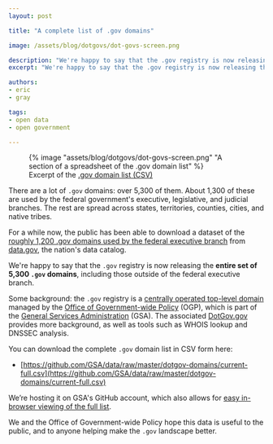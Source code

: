 ```yaml
---
layout: post

title: "A complete list of .gov domains"

image: /assets/blog/dotgovs/dot-govs-screen.png

description: "We're happy to say that the .gov registry is now releasing the entire set of 5,300 .gov domains, including those outside of the federal executive branch."
excerpt: "We're happy to say that the .gov registry is now releasing the entire set of 5,300 .gov domains, including those outside of the federal executive branch."

authors:
- eric
- gray

tags:
- open data
- open government

---
```


<figure>
  {% image "assets/blog/dotgovs/dot-govs-screen.png" "A section of a spreadsheet of the .gov domain list" %}
  <figcaption>Excerpt of the <a href="https://github.com/GSA/data/blob/master/dotgov-domains/current-full.csv">.gov domain list (CSV)</a></figcaption>
</figure>

There are a lot of `.gov` domains: over 5,300 of them. About 1,300 of these are used by the federal government's executive, legislative, and judicial branches. The rest are spread across states, territories, counties, cities, and native tribes.

For a while now, the public has been able to download a dataset of the [roughly 1,200 .gov domains used by the federal executive branch](https://catalog.data.gov/dataset/gov-domains-api-c9856) from [data.gov](https://www.data.gov), the nation's data catalog.

We're happy to say that the `.gov` registry is now releasing the **entire set of 5,300 `.gov` domains**, including those outside of the federal executive branch.

Some background: the `.gov` registry is a [centrally operated top-level domain](https://domains.dotgov.gov) managed by the [Office of Government-wide Policy](https://www.gsa.gov/portal/content/104550) (OGP), which is part of the [General Services Administration](https://www.gsa.gov/) (GSA). The associated [DotGov.gov](https://domains.dotgov.gov) provides more background, as well as tools such as WHOIS lookup and DNSSEC analysis.

You can download the complete `.gov` domain list in CSV form here:

 * [https://github.com/GSA/data/raw/master/dotgov-domains/current-full.csv](https://github.com/GSA/data/raw/master/dotgov-domains/current-full.csv)

We’re hosting it on GSA's GitHub account, which also allows for [easy in-browser viewing of the full list](https://github.com/GSA/data/blob/master/dotgov-domains/current-full.csv).

We and the Office of Government-wide Policy hope this data is useful to the public, and to anyone helping make the `.gov` landscape better.
